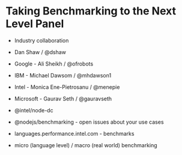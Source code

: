 # Taking Benchmarking to the Next Level Panel
- Industry collaboration
- Dan Shaw / @dshaw
- Google - Ali Sheikh / @ofrobots
- IBM - Michael Dawsom / @mhdawson1
- Intel - Monica Ene-Pietrosanu / @menepie
- Microsoft - Gaurav Seth / @gauravseth

- @intel/node-dc
- @nodejs/benchmarking - open issues about your use cases
- languages.performance.intel.com - benchmarks
- micro (language level) / macro (real world) benchmarking
